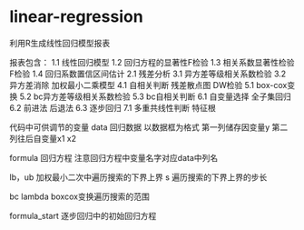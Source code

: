 # linear-regression
利用R生成线性回归模型报表

报表包含：
1.1 线性回归模型
1.2 回归方程的显著性F检验
1.3 相关系数显著性检验F检验
1.4 回归系数置信区间估计
2.1 残差分析
3.1 异方差等级相关系数检验
3.2 异方差消除 加权最小二乘模型
4.1 自相关判断 残差散点图 DW检验
5.1 box-cox变换
5.2 bc异方差等级相关系数检验
5.3 bc自相关判断
6.1 自变量选择 全子集回归
6.2 前进法 后退法
6.3 逐步回归
7.1 多重共线性判断 特征根

代码中可供调节的变量
data 回归数据 
以数据框为格式 第一列储存因变量y 第二列往后自变量x1 x2

formula 回归方程
注意回归方程中变量名字对应data中列名

lb，ub 加权最小二次中遍历搜索的下界上界
s 遍历搜索的下界上界的步长

bc lambda
boxcox变换遍历搜索的范围

formula_start
逐步回归中的初始回归方程
